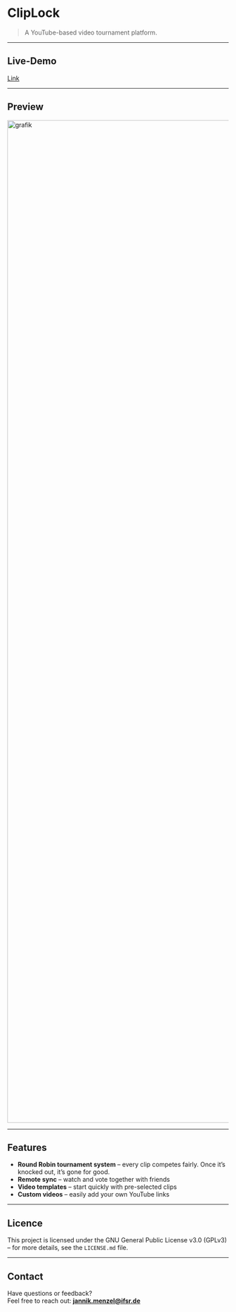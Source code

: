 # ClipLock

> A YouTube-based video tournament platform.

---

## Live-Demo

[Link](https://jannikmenzel.me/ClipLock)

---

## Preview

<img width="2279" alt="grafik" src="https://github.com/user-attachments/assets/af196058-99c8-4fef-88de-61e8e1d5e304" />

---

## Features

- **Round Robin tournament system** – every clip competes fairly. Once it’s knocked out, it’s gone for good.
- **Remote sync** – watch and vote together with friends
- **Video templates** – start quickly with pre-selected clips
- **Custom videos** – easily add your own YouTube links

---

## Licence

This project is licensed under the GNU General Public License v3.0 (GPLv3) – for more details, see the `LICENSE.md` file.

---

## Contact

Have questions or feedback?  
Feel free to reach out: **jannik.menzel@ifsr.de**
